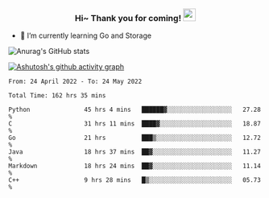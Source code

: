 <h3 align="center">
    Hi~ Thank you for coming!
    <img src="https://media.giphy.com/media/hvRJCLFzcasrR4ia7z/giphy.gif" width="25px">
</h3>

<!--
**pineapple-man/pineapple-man** is a ✨ _special_ ✨ repository because its `README.md` (this file) appears on your GitHub profile.

Here are some ideas to get you started:
- 🔭 I’m currently working on ...
- 🤔 I’m looking for help with ...
- 💬 Ask me about ...
- 📫 How to reach me: ...
- 😄 Pronouns: ...
- ⚡ Fun fact: 
- 👯 I’m looking to collaborate on kubernetes
-->
- 🌱 I’m currently learning Go and Storage


![Anurag's GitHub stats](https://github-readme-stats.vercel.app/api?username=pineapple-man&show_icons=true&theme=radical)


[![Ashutosh's github activity graph](https://activity-graph.herokuapp.com/graph?username=pineapple-man&bg_color=fffff0&color=708090&line=24292e&point=24292e&area=true&hide_border=true)](https://github.com/ashutosh00710/github-readme-activity-graph)

<!--START_SECTION:waka-->

```text
From: 24 April 2022 - To: 24 May 2022

Total Time: 162 hrs 35 mins

Python               45 hrs 4 mins   ██████▓░░░░░░░░░░░░░░░░░░   27.28 %
C                    31 hrs 11 mins  ████▓░░░░░░░░░░░░░░░░░░░░   18.87 %
Go                   21 hrs          ███▒░░░░░░░░░░░░░░░░░░░░░   12.72 %
Java                 18 hrs 37 mins  ██▓░░░░░░░░░░░░░░░░░░░░░░   11.27 %
Markdown             18 hrs 24 mins  ██▓░░░░░░░░░░░░░░░░░░░░░░   11.14 %
C++                  9 hrs 28 mins   █▒░░░░░░░░░░░░░░░░░░░░░░░   05.73 %
```

<!--END_SECTION:waka-->
